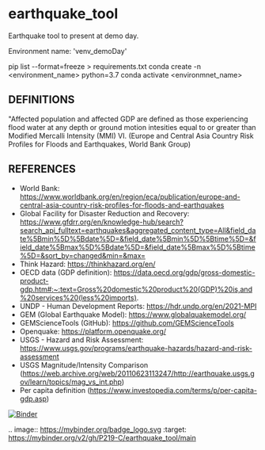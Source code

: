 # earthquake_tool
Earthquake tool to present at demo day.

Environment name: 'venv_demoDay'

pip list --format=freeze > requirements.txt
conda create -n <environment_name> python=3.7
conda activate <environmnet_name>

## DEFINITIONS
"Affected population and affected GDP are defined as those experiencing flood water at any depth or ground motion intesities equal to or greater than Modified Mercalli Intensity (MMI) VI. (Europe and Central Asia Country Risk Profiles for Floods and Earthquakes, World Bank Group)

## REFERENCES
- World Bank: https://www.worldbank.org/en/region/eca/publication/europe-and-central-asia-country-risk-profiles-for-floods-and-earthquakes
- Global Facility for Disaster Reduction and Recovery: https://www.gfdrr.org/en/knowledge-hub/search?search_api_fulltext=earthquakes&aggregated_content_type=All&field_date%5Bmin%5D%5Bdate%5D=&field_date%5Bmin%5D%5Btime%5D=&field_date%5Bmax%5D%5Bdate%5D=&field_date%5Bmax%5D%5Btime%5D=&sort_by=changed&min=&max=
- Think Hazard: https://thinkhazard.org/en/
- OECD data (GDP definition): https://data.oecd.org/gdp/gross-domestic-product-gdp.htm#:~:text=Gross%20domestic%20product%20(GDP)%20is,and%20services%20(less%20imports).
- UNDP - Human Development Reports: https://hdr.undp.org/en/2021-MPI
- GEM (Global Earthquake Model): https://www.globalquakemodel.org/
- GEMScienceTools (GitHub): https://github.com/GEMScienceTools
- Openquake: https://platform.openquake.org/
- USGS - Hazard and Risk Assessment: https://www.usgs.gov/programs/earthquake-hazards/hazard-and-risk-assessment
- USGS Magnitude/Intensity Comparison (https://web.archive.org/web/20110623113247/http://earthquake.usgs.gov/learn/topics/mag_vs_int.php)
- Per capita definition (https://www.investopedia.com/terms/p/per-capita-gdp.asp)

[![Binder](https://mybinder.org/badge_logo.svg)](https://mybinder.org/v2/gh/P219-C/earthquake_tool/main)

.. image:: https://mybinder.org/badge_logo.svg
 :target: https://mybinder.org/v2/gh/P219-C/earthquake_tool/main